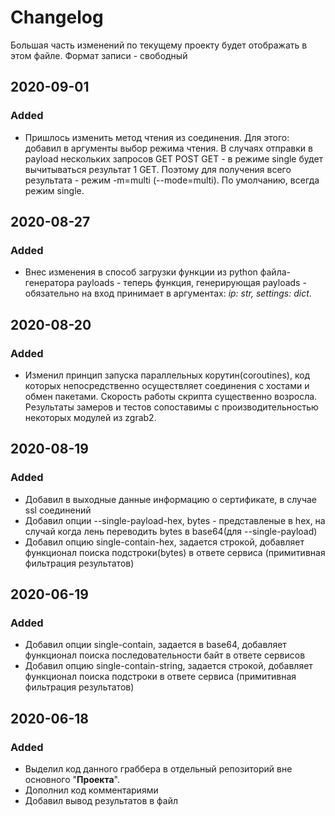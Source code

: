 # Changelog

Большая часть изменений по текущему проекту будет отображать в этом файле. Формат записи - свободный
## 2020-09-01
### Added
- Пришлось изменить метод чтения из соединения. Для этого: добавил в аргументы выбор режима чтения.
В случаях отправки в payload нескольких запросов GET POST GET - в режиме single будет вычитываться результат 1 GET.
Поэтому для получения всего результата - режим -m=multi (--mode=multi). По умолчанию, всегда режим single.

## 2020-08-27
### Added
- Внес изменения в способ загрузки функции из python файла-генератора payloads - теперь функция, 
генерирующая payloads - обязательно на вход принимает в аргументах: _ip: str, settings: dict_.

## 2020-08-20
### Added
- Изменил принцип запуска параллельных корутин(coroutines), 
код которых непосредственно осуществляет соединения с хостами и обмен пакетами. Скорость работы скрипта существенно возросла. 
Результаты замеров и тестов сопоставимы с производительностью некоторых модулей из zgrab2.

## 2020-08-19
### Added
- Добавил в выходные данные информацию о сертификате, в случае ssl соединений
- Добавил опции --single-payload-hex, bytes - представленые в hex, на случай когда лень переводить bytes в base64(для --single-payload)
- Добавил опцию single-contain-hex, задается строкой, добавляет функционал поиска 
подстроки(bytes) в ответе сервиса (примитивная фильтрация результатов)

## 2020-06-19
### Added

- Добавил опции single-contain, задается в base64, добавляет функционал поиска 
последовательности байт в ответе сервисов
- Добавил опцию single-contain-string, задается строкой, добавляет функционал поиска 
подстроки в ответе сервиса (примитивная фильтрация результатов)

## 2020-06-18
### Added

- Выделил код данного граббера в отдельный репозиторий вне основного "**Проекта**".
- Дополнил код комментариями
- Добавил вывод результатов в файл
